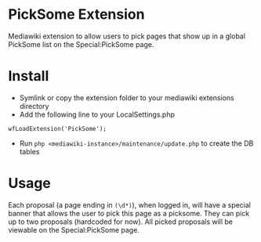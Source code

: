 # PickSome Extension

Mediawiki extension to allow users to pick pages that show up in a global
PickSome list on the Special:PickSome page.

# Install

* Symlink or copy the extension folder to your mediawiki extensions directory
* Add the following line to your LocalSettings.php
```
wfLoadExtension('PickSome');
```
* Run `php <mediawiki-instance>/maintenance/update.php` to create the DB tables

# Usage

Each proposal (a page ending in `(\d*)`), when logged in, will have a special
banner that allows the user to pick this page as a picksome.  They can pick
up to two proposals (hardcoded for now).  All picked proposals will be
viewable on the Special:PickSome page.
